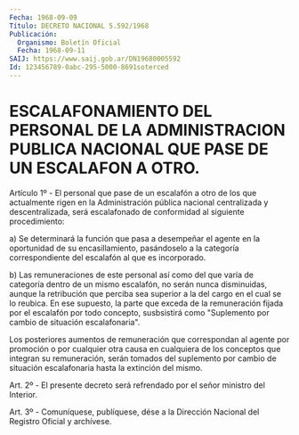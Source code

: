 ```yaml
---
Fecha: 1968-09-09
Título: DECRETO NACIONAL 5.592/1968
Publicación:
  Organismo: Boletín Oficial
  Fecha: 1968-09-11
SAIJ: https://www.saij.gob.ar/DN19680005592
Id: 123456789-0abc-295-5000-8691soterced
---
```

# ESCALAFONAMIENTO DEL PERSONAL DE LA ADMINISTRACION PUBLICA NACIONAL QUE PASE DE UN ESCALAFON A OTRO.

<a id="1"></a>
Artículo 1º - El personal que pase de un escalafón a otro de los que actualmente rigen en la Administración pública nacional centralizada y descentralizada, será escalafonado de conformidad al siguiente procedimiento:

a) Se determinará la función que pasa a desempeñar el agente en la oportunidad de su encasillamiento, pasándoselo a la categoría correspondiente del escalafón al que es incorporado.

b) Las remuneraciones de este personal así como del que varía de categoría dentro de un mismo escalafón, no serán nunca disminuidas, aunque la retribución que perciba sea superior a la del cargo en el cual se lo reubica. En ese supuesto, la parte que exceda de la remuneración fijada por el escalafón por todo concepto, susbsistirá como "Suplemento por cambio de situación escalafonaria".

Los posteriores aumentos de remuneración que correspondan al agente por promoción o por cualquier otra causa en cualquiera de los conceptos que integran su remuneración, serán tomados del suplemento por cambio de situación escalafonaria hasta la extinción del mismo.

<a id="2"></a>
Art. 2º - El presente decreto será refrendado por el señor ministro del Interior.

<a id="3"></a>
Art. 3º - Comuníquese, publíquese, dése a la Dirección Nacional del Registro Oficial y archívese.